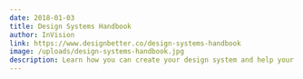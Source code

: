 ```yaml
---
date: 2018-01-03
title: Design Systems Handbook
author: InVision
link: https://www.designbetter.co/design-systems-handbook
image: /uploads/design-systems-handbook.jpg
description: Learn how you can create your design system and help your team improve product quality while reducing design debt.
---
```

